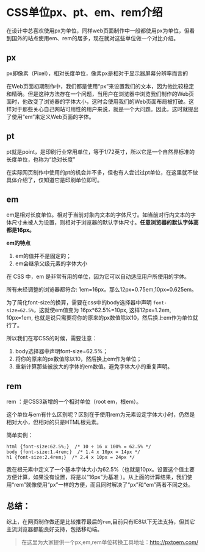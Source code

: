 # CSS单位px、pt、em、rem介绍

在设计中总喜欢使用px为单位，同样web页面制作中一般都使用px为单位，但看到国外的站点使用em、rem的居多，现在就对这些单位做一个对比介绍。


## px

px即像素（Pixel），相对长度单位，像素px是相对于显示器屏幕分辨率而言的

在Web页面初期制作中，我们都是使用“px”来设置我们的文本，因为他比较稳定和精确。但是这种方法存在一个问题，当用户在浏览器中浏览我们制作的Web页面时，他改变了浏览器的字体大小，这时会使用我们的Web页面布局被打破。这样对于那些关心自己网站可用性的用户来说，就是一个大问题。因此，这时就提出了使用“em”来定义Web页面的字体。

## pt

pt就是point，是印刷行业常用单位，等于1/72英寸，所以它是一个自然界标准的长度单位，也称为“绝对长度”

在实际网页制作中使用的pt的机会并不多，但也有人尝试过pt单位，在这里就不做具体介绍了，仅知道它是印刷单位即可。

## em

em是相对长度单位。相对于当前对象内文本的字体尺寸。如当前对行内文本的字体尺寸未被人为设置，则相对于浏览器的默认字体尺寸。**任意浏览器的默认字体高都是16px。**

**em的特点**

1. em的值并不是固定的；
2. em会继承父级元素的字体大小

在 CSS 中，em 是非常有用的单位，因为它可以自动适应用户所使用的字体。

所有未经调整的浏览器都符合: 1em=16px。那么12px=0.75em,10px=0.625em。

为了简化font-size的换算，需要在css中的body选择器中声明 `font-size=62.5%`，这就使em值变为 16px*62.5%=10px, 这样12px=1.2em, 10px=1em, 也就是说只需要将你的原来的px数值除以10，然后换上em作为单位就行了。

所以我们在写CSS的时候，需要注意：

1. body选择器中声明font-size=62.5%；
2. 将你的原来的px数值除以10，然后换上em作为单位；
3. 重新计算那些被放大的字体的em数值。避免字体大小的重复声明。

## rem

rem ：是CSS3新增的一个相对单位（root em，根em）。

这个单位与em有什么区别呢？区别在于使用rem为元素设定字体大小时，仍然是相对大小，但相对的只是HTML根元素。

简单实例：

```
html {font-size:62.5%;}  /* 10 ÷ 16 x 100% = 62.5% */
body {font-size:1.4rem;}  /* 1.4 x 10px = 14px */
h1 {font-size:2.4rem;}  /* 2.4 x 10px = 24px */
```

我在根元素<html>中定义了一个基本字体大小为62.5%（也就是10px。设置这个值主要方便计算，如果没有设置，将是以“16px”为基准 ）。从上面的计算结果，我们使用“rem”就像使用“px”一样的方便，而且同时解决了“px”和“em”两者不同之处。

## 总结：

综上，在网页制作做还是比较推荐最后的`rem`,目前只有IE8以下无法支持，但其它主流浏览器都能良好支持，包括移动端。

> 在这里为大家提供一个px,em,rem单位转换工具地址：http://pxtoem.com/
